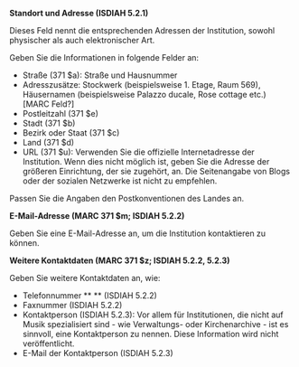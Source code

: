 **Standort und Adresse (ISDIAH 5.2.1)**

Dieses Feld nennt die entsprechenden Adressen der Institution, sowohl physischer als auch elektronischer Art.

Geben Sie die Informationen in folgende Felder an:

- Straße (371 $a): Straße und Hausnummer
- Adresszusätze: Stockwerk (beispielsweise 1. Etage, Raum 569), Häusernamen (beispielsweise Palazzo ducale, Rose cottage etc.) [MARC Feld?]
- Postleitzahl (371 $e)
- Stadt (371 $b)
- Bezirk oder Staat (371 $c)
- Land (371 $d)
- URL (371 $u): Verwenden Sie die offizielle Internetadresse der Institution. Wenn dies nicht möglich ist, geben Sie die Adresse der größeren Einrichtung, der sie zugehört, an. Die Seitenangabe von Blogs oder der sozialen Netzwerke ist nicht zu empfehlen. 

Passen Sie die Angaben den Postkonventionen des Landes an. 

**E-Mail-Adresse (MARC **371 $m;** ISDIAH 5.2.2)**

Geben Sie eine E-Mail-Adresse an, um die Institution kontaktieren zu können.

**Weitere Kontaktdaten (MARC 371 $z; ISDIAH 5.2.2, 5.2.3)**

Geben Sie weitere Kontaktdaten an, wie:

- Telefonnummer  ** ** (ISDIAH 5.2.2)
- Faxnummer (ISDIAH 5.2.2)
- Kontaktperson  (ISDIAH 5.2.3): Vor allem für Institutionen, die nicht auf Musik spezialisiert sind - wie Verwaltungs- oder Kirchenarchive - ist es sinnvoll, eine Kontaktperson zu nennen. Diese Information wird nicht veröffentlicht.
- E-Mail der Kontaktperson  (ISDIAH 5.2.3)